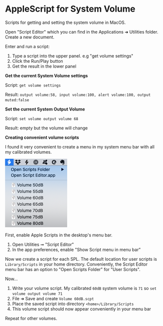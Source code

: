 # AppleScript for System Volume

Scripts for getting and setting the system volume in MacOS.

Open "Script Editor" which you can find in the Applications ➜ Utilities folder.  Create a new document.

Enter and run a script:

1. Type a script into the upper panel. e.g "get volume settings"
1. Click the Run/Play button
1. Get the result in the lower panel

**Get the current System Volume settings**

Script: `get volume settings`

Result: `output volume:58, input volume:100, alert volume:100, output muted:false`

**Set the current System Output Volume**

Script: `set volume output volume 68`

Result: empty but the volume will change

**Creating convenient volume scripts**

I found it very convenient to create a menu in my system menu bar with all my calibrated volumes.

![](images/volume-scripts.png)

First, enable Apple Scripts in the desktop's menu bar.

1. Open Utilities ➞ "Script Editor"
1. In the app preferences, enable "Show Script menu in menu bar"

Now we create a script for each SPL. The default location for user scripts is `Library/Scripts` in your home directory. Conveniently, the Script Editor menu bar has an option to "Open Scripts Folder" for "User Scripts".

Now...

1. Write your volume script. My calibrated `60dB` system volume is `71` so `set volume output volume 71`
1. File ➜ Save and create `Volume 60dB.scpt`
1. Place the saved script into directory `<home>/Library/Scripts`
1. This volume script should now appear conveniently in your menu bar

Repeat for other volumes.
